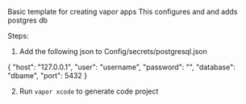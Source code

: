 Basic template for creating vapor apps
This configures and and adds postgres db

Steps:

1. Add the following json to Config/secrets/postgresql.json

{
    "host": "127.0.0.1",
    "user": "username",
    "password": "",
    "database": "dbame",
    "port": 5432
}

2. Run `vapor xcode` to generate code project

